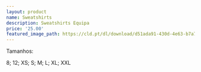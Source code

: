 ```yaml
---
layout: product
name: Sweatshirts
description: Sweatshirts Equipa
price: '25.00'
featured_image_path: https://cld.pt/dl/download/d51ada91-430d-4e63-b7a7-9793361afd97/sw%20.jpeg?size=xl&crop=false&format=jpeg
---
```


<p>Tamanhos:
<p>8; 12; XS; S; M; L; XL; XXL
 
